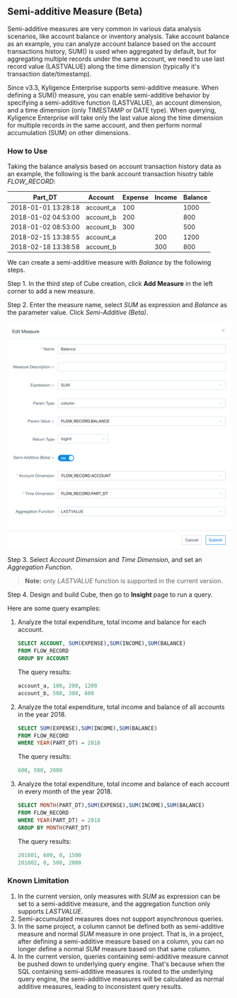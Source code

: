 ## Semi-additive Measure (Beta)

Semi-additive measures are very common in various data analysis scenarios, like account balance or inventory analysis. Take account balance as an example, you can analyze account balance based on the account transactions history, SUM() is used when aggregated by default, but for aggregating multiple records under the same account, we need to use last record value (LASTVALUE) along the time dimension (typically it's transaction date/timestamp).

Since v3.3, Kyligence Enterprise supports semi-additive measure. When defining a SUM() measure, you can enable semi-additive behavior by specifying a semi-additive function (LASTVALUE), an account dimension, and a time dimension (only TIMESTAMP or DATE type). When querying, Kyligence Enterprise will take only the last value along the time dimension for multiple records in the same account, and then perform normal accumulation (SUM) on other dimensions.

### How to Use

Taking the balance analysis based on account transaction history data as an example, the following is the bank account transaction hisotry table *FLOW_RECORD*:

| Part_DT             | Account   | Expense | Income | Balance |
| ------------------- | --------- | ------- | ------ | ------- |
| 2018-01-01 13:28:18 | account_a | 100     |        | 1000    |
| 2018-01-02 04:53:00 | account_b | 200     |        | 800     |
| 2018-01-02 08:53:00 | account_b | 300     |        | 500     |
| 2018-02-15 13:38:55 | account_a |         | 200    | 1200    |
| 2018-02-18 13:38:58 | account_b |         | 300    | 800     |

We can create a semi-additive measure with *Balance* by the following steps.

Step 1. In the third step of Cube creation, click **Add Measure** in the left corner to add a new measure.

Step 2. Enter the measure name, select *SUM* as expression and *Balance* as the parameter value. Click *Semi-Additive (Beta)*.

![Create measure](../images/semi_sum.en.png)

Step 3. Select *Account Dimension* and *Time Dimension*, and set an *Aggregation Function*.

> **Note:** only *LASTVALUE* function is supported in the current version.

Step 4. Design and build Cube, then go to **Insight** page to run a query. 

Here are some query examples:

1. Analyze the total expenditure, total income and balance for each account.

   ```sql
   SELECT ACCOUNT, SUM(EXPENSE),SUM(INCOME),SUM(BALANCE)
   FROM FLOW_RECORD
   GROUP BY ACCOUNT
   ```

   The query results:

   ```sql
   account_a, 100, 200, 1200
   account_b, 500, 300, 800
   ```

2. Analyze the total expenditure, total income and balance of all accounts in the year 2018.

   ```sql
   SELECT SUM(EXPENSE),SUM(INCOME),SUM(BALANCE)
   FROM FLOW_RECORD
   WHERE YEAR(PART_DT) = 2018
   ```

   The query results:

   ```sql
   600, 500, 2000
   ```

3. Analyze the total expenditure, total income and balance of each account in every month of the year 2018.

   ```sql
   SELECT MONTH(PART_DT),SUM(EXPENSE),SUM(INCOME),SUM(BALANCE)
   FROM FLOW_RECORD
   WHERE YEAR(PART_DT) = 2018
   GROUP BY MONTH(PART_DT)
   ```

   The query results:

   ```sql
   201801, 600, 0, 1500
   201802, 0, 500, 2000
   ```

### Known Limitation

1. In the current version, only measures with *SUM* as expression can be set to a semi-additive measure, and the aggregation function only supports *LASTVALUE*.
2. Semi-accumulated measures does not support asynchronous queries.
3. In the same project, a column cannot be defined both as semi-additive measure and normal *SUM* measure in one project. That is, in a project, after defining a semi-additive measure based on a column, you can no longer define a normal *SUM* measure based on that same column.
4. In the current version, queries containing semi-additive measure cannot be pushed down to underlying query engine. That's because when the SQL containing semi-additive measures is routed to the underlying query engine, the semi-additive measures will be calculated as normal additive measures, leading to inconsistent query results.

